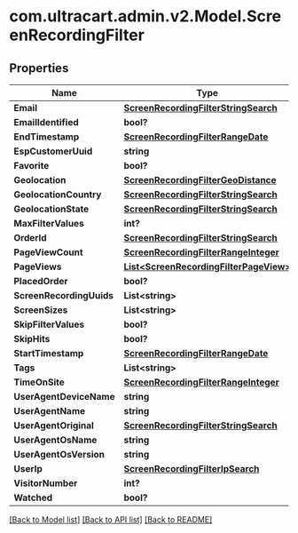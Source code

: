 # com.ultracart.admin.v2.Model.ScreenRecordingFilter
## Properties

Name | Type | Description | Notes
------------ | ------------- | ------------- | -------------
**Email** | [**ScreenRecordingFilterStringSearch**](ScreenRecordingFilterStringSearch.md) |  | [optional] 
**EmailIdentified** | **bool?** |  | [optional] 
**EndTimestamp** | [**ScreenRecordingFilterRangeDate**](ScreenRecordingFilterRangeDate.md) |  | [optional] 
**EspCustomerUuid** | **string** |  | [optional] 
**Favorite** | **bool?** |  | [optional] 
**Geolocation** | [**ScreenRecordingFilterGeoDistance**](ScreenRecordingFilterGeoDistance.md) |  | [optional] 
**GeolocationCountry** | [**ScreenRecordingFilterStringSearch**](ScreenRecordingFilterStringSearch.md) |  | [optional] 
**GeolocationState** | [**ScreenRecordingFilterStringSearch**](ScreenRecordingFilterStringSearch.md) |  | [optional] 
**MaxFilterValues** | **int?** |  | [optional] 
**OrderId** | [**ScreenRecordingFilterStringSearch**](ScreenRecordingFilterStringSearch.md) |  | [optional] 
**PageViewCount** | [**ScreenRecordingFilterRangeInteger**](ScreenRecordingFilterRangeInteger.md) |  | [optional] 
**PageViews** | [**List&lt;ScreenRecordingFilterPageView&gt;**](ScreenRecordingFilterPageView.md) |  | [optional] 
**PlacedOrder** | **bool?** |  | [optional] 
**ScreenRecordingUuids** | **List&lt;string&gt;** |  | [optional] 
**ScreenSizes** | **List&lt;string&gt;** |  | [optional] 
**SkipFilterValues** | **bool?** |  | [optional] 
**SkipHits** | **bool?** |  | [optional] 
**StartTimestamp** | [**ScreenRecordingFilterRangeDate**](ScreenRecordingFilterRangeDate.md) |  | [optional] 
**Tags** | **List&lt;string&gt;** |  | [optional] 
**TimeOnSite** | [**ScreenRecordingFilterRangeInteger**](ScreenRecordingFilterRangeInteger.md) |  | [optional] 
**UserAgentDeviceName** | **string** |  | [optional] 
**UserAgentName** | **string** |  | [optional] 
**UserAgentOriginal** | [**ScreenRecordingFilterStringSearch**](ScreenRecordingFilterStringSearch.md) |  | [optional] 
**UserAgentOsName** | **string** |  | [optional] 
**UserAgentOsVersion** | **string** |  | [optional] 
**UserIp** | [**ScreenRecordingFilterIpSearch**](ScreenRecordingFilterIpSearch.md) |  | [optional] 
**VisitorNumber** | **int?** |  | [optional] 
**Watched** | **bool?** |  | [optional] 


[[Back to Model list]](../README.md#documentation-for-models) [[Back to API list]](../README.md#documentation-for-api-endpoints) [[Back to README]](../README.md)

